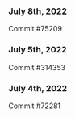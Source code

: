 ### July 8th, 2022

Commit #75209

### July 5th, 2022

Commit #314353


### July 4th, 2022

Commit #72281

